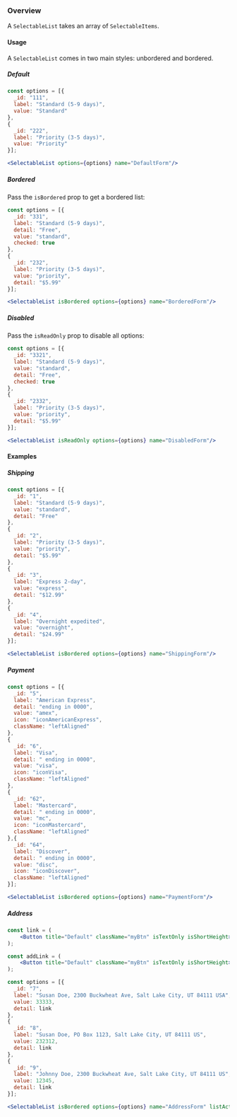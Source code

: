 ### Overview

A `SelectableList` takes an array of `SelectableItems`.

#### Usage

A `SelectableList` comes in two main styles: unbordered and bordered.

##### Default

```jsx
const options = [{
  _id: "111",
  label: "Standard (5-9 days)",
  value: "Standard"
},
{
  _id: "222",
  label: "Priority (3-5 days)",
  value: "Priority"
}];

<SelectableList options={options} name="DefaultForm"/>
```

##### Bordered

Pass the `isBordered` prop to get a bordered list:

```jsx noeditor
const options = [{
  _id: "331",
  label: "Standard (5-9 days)",
  detail: "Free",
  value: "standard",
  checked: true
},
{
  _id: "232",
  label: "Priority (3-5 days)",
  value: "priority",
  detail: "$5.99"
}];

<SelectableList isBordered options={options} name="BorderedForm"/>
```

##### Disabled

Pass the `isReadOnly` prop to disable all options:

```jsx noeditor
const options = [{
  _id: "3321",
  label: "Standard (5-9 days)",
  value: "standard",
  detail: "Free",
  checked: true
},
{
  _id: "2332",
  label: "Priority (3-5 days)",
  value: "priority",  
  detail: "$5.99"
}];

<SelectableList isReadOnly options={options} name="DisabledForm"/>
```

#### Examples

##### Shipping

```jsx
const options = [{
  _id: "1",
  label: "Standard (5-9 days)",
  value: "standard",
  detail: "Free"
},
{
  _id: "2",
  label: "Priority (3-5 days)",
  value: "priority",
  detail: "$5.99"
},
{
  _id: "3",
  label: "Express 2-day",
  value: "express",
  detail: "$12.99"
},
{
  _id: "4",
  label: "Overnight expedited",
  value: "overnight",
  detail: "$24.99"
}];

<SelectableList isBordered options={options} name="ShippingForm"/>
```

##### Payment

```jsx
const options = [{
  _id: "5",
  label: "American Express",
  detail: "ending in 0000",
  value: "amex",
  icon: "iconAmericanExpress",
  className: "leftAligned"
},
{
  _id: "6",
  label: "Visa",
  detail: " ending in 0000",
  value: "visa",
  icon: "iconVisa",
  className: "leftAligned"
},
{
  _id: "62",
  label: "Mastercard",
  detail: " ending in 0000",
  value: "mc",
  icon: "iconMastercard",
  className: "leftAligned"
},{
  _id: "64",
  label: "Discover",
  detail: " ending in 0000",
  value: "disc",
  icon: "iconDiscover",
  className: "leftAligned"
}];

<SelectableList isBordered options={options} name="PaymentForm"/>
```

##### Address

```jsx
const link = (
    <Button title="Default" className="myBtn" isTextOnly isShortHeight>Edit</Button>
);

const addLink = (
    <Button title="Default" className="myBtn" isTextOnly isShortHeight>Add a new address</Button>
);

const options = [{
  _id: "7",
  label: "Susan Doe, 2300 Buckwheat Ave, Salt Lake City, UT 84111 USA",
  value: 33333,
  detail: link
},
{
  _id: "8",
  label: "Susan Doe, PO Box 1123, Salt Lake City, UT 84111 US",
  value: 232312,
  detail: link
},
{
  _id: "9",
  label: "Johnny Doe, 2300 Buckwheat Ave, Salt Lake City, UT 84111 US",
  value: 12345,
  detail: link
}];

<SelectableList isBordered options={options} name="AddressForm" listAction={addLink} />
```